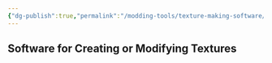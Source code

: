 ```yaml
---
{"dg-publish":true,"permalink":"/modding-tools/texture-making-software/index/","title":"Texture-Making Software","tags":["Textures","Gimp","Photoshop","#3DS-Max"]}
---
```


## Software for Creating or Modifying Textures
